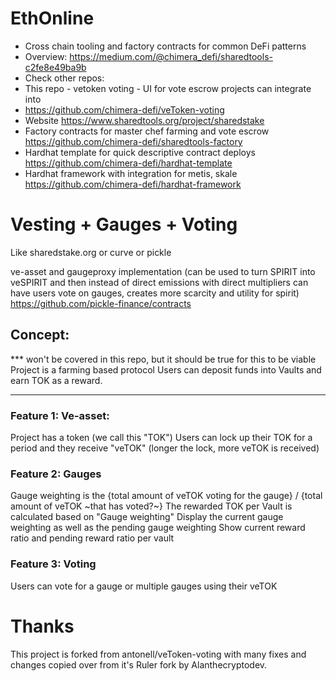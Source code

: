 # EthOnline

- Cross chain tooling and factory contracts for common DeFi patterns
- Overview: https://medium.com/@chimera_defi/sharedtools-c2fe8e49ba9b
- Check other repos:
- This repo - vetoken voting - UI for vote escrow projects can integrate into
- https://github.com/chimera-defi/veToken-voting
- Website https://www.sharedtools.org/project/sharedstake
- Factory contracts for master chef farming and vote escrow https://github.com/chimera-defi/sharedtools-factory
- Hardhat template for quick descriptive contract deploys https://github.com/chimera-defi/hardhat-template
- Hardhat framework with integration for metis, skale https://github.com/chimera-defi/hardhat-framework

# Vesting + Gauges + Voting
Like sharedstake.org or curve or pickle 

ve-asset and gaugeproxy implementation (can be used to turn SPIRIT into veSPIRIT and then instead of direct emissions with direct multipliers can have users vote on gauges, creates more scarcity and utility for spirit) https://github.com/pickle-finance/contracts


## Concept:


*** won't be covered in this repo, but it should be true for this to be viable
  Project is a farming based protocol
  Users can deposit funds into Vaults and earn TOK as a reward.
***


### Feature 1: Ve-asset:

Project has a token (we call this "TOK")
Users can lock up their TOK for a period and they receive "veTOK" (longer the lock, more veTOK is received)

### Feature 2: Gauges

Gauge weighting is the {total amount of veTOK voting for the gauge} / {total amount of veTOK ~that has voted?~}
The rewarded TOK per Vault is calculated based on "Gauge weighting"
Display the current gauge weighting as well as the pending gauge weighting
Show current reward ratio and pending reward ratio per vault

### Feature 3: Voting

Users can vote for a gauge or multiple gauges using their veTOK

# Thanks

This project is forked from antonell/veToken-voting with many fixes and changes copied over from it's Ruler fork by Alanthecryptodev.  
